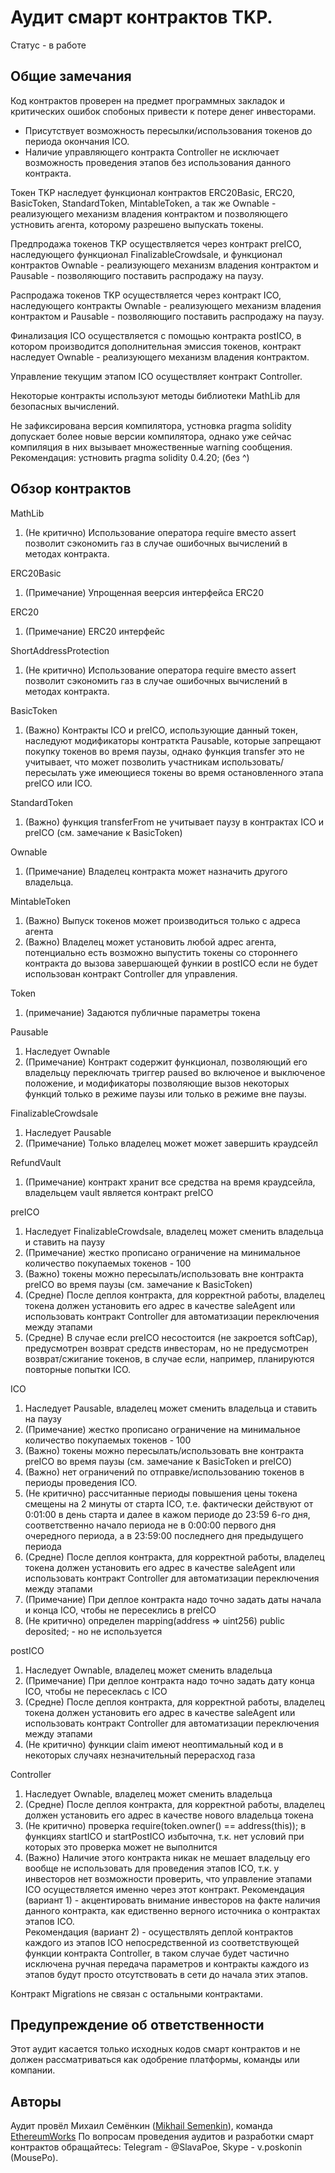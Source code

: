 # Аудит смарт контрактов TKP.

Статус - в работе

## Общие замечания

Код контрактов проверен на предмет программных закладок и критических ошибок спобоных привести к потере денег инвесторами.
  
* Присутствует возможность пересылки/использования токенов до периода окончания ICO.
* Наличие управляющего контракта Controller не исключает возможность проведения этапов без использования данного контракта.

Токен TKP наследует функционал контрактов ERC20Basic, ERC20, BasicToken, StandardToken, MintableToken, а так же Ownable - реализующего механизм владения контрактом и позволяющего устновить агента, которому разрешено выпускать токены.

Предпродажа токенов TKP осуществляется через контракт preICO, наследующего функционал FinalizableCrowdsale, и функционал контрактов Ownable - реализующего механизм владения контрактом и Pausable - позволяющиго поставить распродажу на паузу.

Распродажа токенов TKP осуществляется через контракт ICO, наследующего контракты Ownable - реализующего механизм владения контрактом и Pausable - позволяющиго поставить распродажу на паузу.

Финализация ICO осуществляется с помощью контракта postICO, в котором производится дополнительная эмиссия токенов, контракт наследует Ownable - реализующего механизм владения контрактом.

Управление текущим этапом ICO осуществляет контракт Controller.

Некоторые контракты используют методы библиотеки MathLib для безопасных вычислений.

Не зафиксирована версия компилятора, устновка pragma solidity допускает более новые версии компилятора, однако уже сейчас компиляция в них вызывает множественные warning сообщения.
Рекомендация: устновить pragma solidity 0.4.20;  (без ^)

## Обзор контрактов

MathLib

1) (Не критично) Использование оператора require вместо assert позволит сэкономить газ в случае ошибочных вычислений в методах контракта.

ERC20Basic

1) (Примечание) Упрощенная веерсия интерфейса ERC20

ERC20

1) (Примечание) ERC20 интерфейс

ShortAddressProtection

1) (Не критично) Использование оператора require вместо assert позволит сэкономить газ в случае ошибочных вычислений в методах контракта.

BasicToken

1) (Важно) Контракты ICO и preICO, использующие данный токен, наследуют модификаторы контраткта Pausable, которые запрещают покупку токенов во время паузы, однако функция transfer это не учитывает, что может позволить участникам использовать/пересылать уже имеющиеся токены во время остановленного этапа preICO или ICO.   

StandardToken

1) (Важно) функция transferFrom не учитывает паузу в контрактах ICO и preICO (см. замечание к BasicToken)   

Ownable

1) (Примечание) Владелец контракта может назначить другого владельца.

MintableToken

1) (Важно) Выпуск токенов может производиться только с адреса агента
2) (Важно) Владелец может установить любой адрес агента, потенциально есть возможно выпустить токены со стороннего контракта до вызова завершающей функии в postICO если не будет использован контракт Controller для управления.    

Token

1) (примечание) Задаются публичные параметры токена

Pausable

1) Наследует Ownable
2) (Примечание) Контракт содержит функционал, позволяющий его владельцу переключать триггер paused во включеное и выключеное положение, и модификаторы позволяющие вызов некоторых функций только в режиме паузы или только в режиме вне паузы.

FinalizableCrowdsale

1) Наследует Pausable
2) (Примечание) Только владелец может может завершить краудсейл

RefundVault

1) (Примечание) контракт хранит все средства на время краудсейла, владельцем vault является контракт preICO

preICO

1) Наследует FinalizableCrowdsale, владелец может сменить владельца и ставить на паузу
2) (Примечание) жестко прописано ограничение на минимальное количество покупаемых токенов - 100
3) (Важно) токены можно пересылать/использовать вне контракта preICO во время паузы (см. замечание к BasicToken)
4) (Средне) После деплоя контракта, для корректной работы, владелец токена должен установить его адрес в качестве saleAgent или использовать контракт Controller для автоматизации переключения между этапами 
5) (Средне) В случае если preICO несостоится (не закроется softCap), предусмотрен возврат средств инвесторам, но не предусмотрен возврат/сжигание токенов, в случае если, например, планируются повторные попытки ICO.

ICO

1) Наследует Pausable, владелец может сменить владельца и ставить на паузу
2) (Примечание) жестко прописано ограничение на минимальное количество покупаемых токенов - 100
3) (Важно) токены можно пересылать/использовать вне контракта preICO во время паузы (см. замечание к BasicToken и preICO)
4) (Важно) нет ограничений по отправке/использованию токенов в периоды проведения ICO.
5) (Не критично) рассчитанные периоды повышения цены токена смещены на 2 минуты от старта ICO, т.е. фактически действуют от 0:01:00 в день старта и далее в кажом периоде до 23:59 6-го дня, соответственно начало периода не в 0:00:00 первого дня очередного периода, а в 23:59:00 последнего дня предыдущего периода 
6) (Средне) После деплоя контракта, для корректной работы, владелец токена должен установить его адрес в качестве saleAgent или использовать контракт Controller для автоматизации переключения между этапами
7) (Примечание) При деплое контракта надо точно задать даты начала и конца ICO, чтобы не пересеклись в preICO
8) (Не критично) определен mapping(address => uint256) public deposited; - но не используется

postICO

1) Наследует Ownable, владелец может сменить владельца
2) (Примечание) При деплое контракта надо точно задать дату конца ICO, чтобы не пересеклась c ICO
3) (Средне) После деплоя контракта, для корректной работы, владелец токена должен установить его адрес в качестве saleAgent или использовать контракт Controller для автоматизации переключения между этапами
4) (Не критично) функции claim имеют неоптимальный код и в некоторых случаях незначительный перерасход газа 

Controller

1) Наследует Ownable, владелец может сменить владельца
2) (Средне) После деплоя контракта, для корректной работы, владелец должен установить его адрес в качестве нового владельца токена
3) (Не критично) проверка require(token.owner() == address(this)); в функциях startICO и startPostICO избыточна, т.к. нет условий при которых это проверка может не выполнится 
4) (Важно) Наличие этого контракта никак не мешает владельцу его вообще не использовать для проведения этапов ICO, т.к. у инвесторов нет возможности проверить, что управление этапами ICO осуществляется именно через этот контракт.
Рекомендация (вариант 1) - акцентировать внимание инвесторов на факте наличия данного контракта, как едиственно верного источника о контрактах этапов ICO.   
Рекомендация (вариант 2) - осуществлять деплой контрактов каждого из этапов ICO непосредственной из соответствующей функции контракта Controller, в таком случае будет частично исключена ручная передача параметров и контракты каждого из этапов будут просто отсутствовать в сети до начала этих этапов.
 

Контракт Migrations не связан с остальными контрактами.

## Предупреждение об ответственности

Этот аудит касается только исходных кодов смарт контрактов и не должен рассматриваться как одобрение платформы, команды или компании.

## Авторы

Аудит провёл Михаил Семёнкин ([Mikhail Semenkin](https://t.me/krogla)), команда [EthereumWorks](https://github.com/EthereumWorks)
По вопросам проведения аудитов и разработки смарт контрактов обращайтесь: Telegram - @SlavaPoe, Skype - v.poskonin (MousePo).